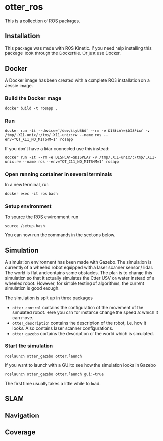 # otter_ros
This is a collection of ROS packages.

## Installation

This package was made with ROS Kinetic. If you need help installing this package, look through the Dockerfile. Or just use Docker.

## Docker

A Docker image has been created with a complete ROS installation on a Jessie image.
### Build the Docker image
```
docker build -t rosapp .
```

### Run 
```
docker run -it --device="/dev/ttyUSB0" --rm -e DISPLAY=$DISPLAY -v /tmp/.X11-unix/:/tmp/.X11-unix:rw --name ros --env="QT_X11_NO_MITSHM=1" rosapp
```
If you don't have a lidar connected use this instead:
```
docker run -it --rm -e DISPLAY=$DISPLAY -v /tmp/.X11-unix/:/tmp/.X11-unix:rw --name ros --env="QT_X11_NO_MITSHM=1" rosapp
```

### Open running container in several terminals
In a new terminal, run
```
docker exec -it ros bash
```

### Setup environment
To source the ROS environment, run
```
source /setup.bash
```
You can now run the commands in the sections below.

## Simulation

A simulation environment has been made with Gazebo. The simulation is currently of a wheeled robot equipped with a laser scanner sensor / lidar. The world is flat and contains some obstacles.
The plan is to change this simulation so that it actually simulates the Otter USV on water instead of a wheeled robot. However, for simple testing of algorithms, the current simulation is good enough.

The simulation is split up in three packages:

- `otter_control` contains the configuration of the movement of the simulated robot. Here you can for instance change the speed at which it can move.
- `otter_description` contains the description of the robot, i.e. how it looks. Also contains laser scanner configurations.
- `otter_gazebo` contains the description of the world which is simulated.

### Start the simulation
```
roslaunch otter_gazebo otter.launch
```
If you want to launch with a GUI to see how the simulation looks in Gazebo
```
roslaunch otter_gazebo otter.launch gui:=true
```
The first time usually takes a little while to load.

## SLAM

## Navigation

## Coverage

